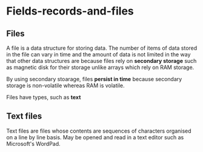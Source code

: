 # Fields-records-and-files

## Files

A file is a data structure for storing data. The number of items of data stored in the file can vary in time and the amount of data is not limited in the way that other data structures are because files rely on **secondary storage** such as magnetic disk for their storage unlike arrays which rely on RAM storage.

By using secondary stoarage, files **persist in time** because secondary storage is non-volatile whereas RAM is volatile.

Files have types, such as **text**

## Text files

Text files are files whose contents are sequences of characters organised on a line by line basis. May be opened and read in a text editor such as Microsoft's WordPad.
